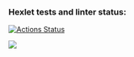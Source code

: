 ### Hexlet tests and linter status:
[![Actions Status](https://github.com/0pilione/python-project-49/actions/workflows/hexlet-check.yml/badge.svg)](https://github.com/0pilione/python-project-49/actions)

<a href="https://codeclimate.com/github/0pilione/python-project-49/maintainability"><img src="https://api.codeclimate.com/v1/badges/129c5a7c7d7257747d0d/maintainability" /></a>
